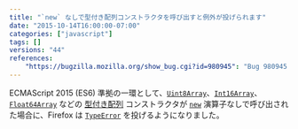 ```yaml
---
title: "`new` なしで型付き配列コンストラクタを呼び出すと例外が投げられます"
date: "2015-10-14T16:00:00-07:00"
categories: ["javascript"]
tags: []
versions: "44"
references:
    "https://bugzilla.mozilla.org/show_bug.cgi?id=980945": "Bug 980945 - Typed array constructors should not work without \"new\" per spec"
---
```

ECMAScript 2015 (ES6) 準拠の一環として、[`Uint8Array`](https://developer.mozilla.org/ja/docs/Web/JavaScript/Reference/Global_Objects/Uint8Array)、[`Int16Array`](https://developer.mozilla.org/ja/docs/Web/JavaScript/Reference/Global_Objects/Int16Array)、[`Float64Array`](https://developer.mozilla.org/ja/docs/Web/JavaScript/Reference/Global_Objects/Float64Array) などの [型付き配列](https://developer.mozilla.org/ja/docs/Web/JavaScript/Typed_arrays) コンストラクタが [`new`](https://developer.mozilla.org/ja/docs/Web/JavaScript/Reference/Operators/new) 演算子なしで呼び出された場合に、Firefox は [`TypeError`](https://developer.mozilla.org/ja/docs/Web/JavaScript/Reference/Global_Objects/TypeError) を投げるようになりました。
